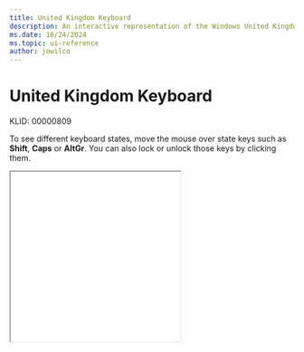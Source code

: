 ```yaml
---
title: United Kingdom Keyboard
description: An interactive representation of the Windows United Kingdom keyboard. To see different keyboard states, click or move the mouse over the state keys.
ms.date: 10/24/2024
ms.topic: ui-reference
author: jowilco
---
```


# United Kingdom Keyboard

KLID: 00000809

To see different keyboard states, move the mouse over state keys such as **Shift**, **Caps** or **AltGr**. You can also lock or unlock those keys by clicking them.

<iframe src="kbduk.html" height="300"></iframe>
